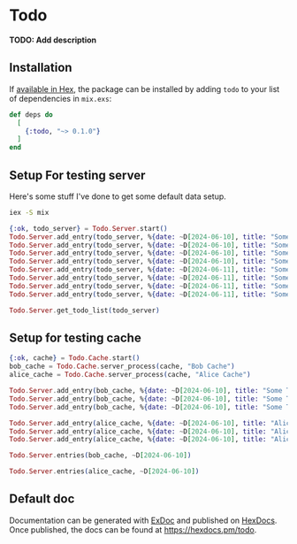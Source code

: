 # Todo

**TODO: Add description**

## Installation

If [available in Hex](https://hex.pm/docs/publish), the package can be installed
by adding `todo` to your list of dependencies in `mix.exs`:

```elixir
def deps do
  [
    {:todo, "~> 0.1.0"}
  ]
end
```

## Setup For testing server

Here's some stuff I've done to get some default data setup. 

```sh
iex -S mix
```

```elixir
{:ok, todo_server} = Todo.Server.start()
Todo.Server.add_entry(todo_server, %{date: ~D[2024-06-10], title: "Some Title"})
Todo.Server.add_entry(todo_server, %{date: ~D[2024-06-10], title: "Some Title Two"})
Todo.Server.add_entry(todo_server, %{date: ~D[2024-06-10], title: "Some Title Three"})
Todo.Server.add_entry(todo_server, %{date: ~D[2024-06-10], title: "Some Title Four"})
Todo.Server.add_entry(todo_server, %{date: ~D[2024-06-11], title: "Some other"})
Todo.Server.add_entry(todo_server, %{date: ~D[2024-06-11], title: "Some other Two"})
Todo.Server.add_entry(todo_server, %{date: ~D[2024-06-11], title: "Some other Three"})
Todo.Server.add_entry(todo_server, %{date: ~D[2024-06-11], title: "Some other Four"})

Todo.Server.get_todo_list(todo_server)
```

## Setup for testing cache

```elixir
{:ok, cache} = Todo.Cache.start()
bob_cache = Todo.Cache.server_process(cache, "Bob Cache")
alice_cache = Todo.Cache.server_process(cache, "Alice Cache")

Todo.Server.add_entry(bob_cache, %{date: ~D[2024-06-10], title: "Some Title"})
Todo.Server.add_entry(bob_cache, %{date: ~D[2024-06-10], title: "Some Title Two"})
Todo.Server.add_entry(bob_cache, %{date: ~D[2024-06-10], title: "Some Title Three"})

Todo.Server.add_entry(alice_cache, %{date: ~D[2024-06-10], title: "Alice Title"})
Todo.Server.add_entry(alice_cache, %{date: ~D[2024-06-10], title: "Alice Title Two"})
Todo.Server.add_entry(alice_cache, %{date: ~D[2024-06-10], title: "Alice Title Three"})

Todo.Server.entries(bob_cache, ~D[2024-06-10])

Todo.Server.entries(alice_cache, ~D[2024-06-10])
```

## Default doc

Documentation can be generated with [ExDoc](https://github.com/elixir-lang/ex_doc)
and published on [HexDocs](https://hexdocs.pm). Once published, the docs can
be found at <https://hexdocs.pm/todo>.

